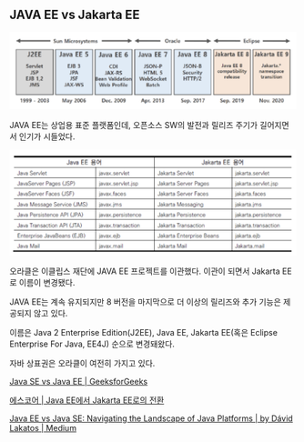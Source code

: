 ## JAVA EE vs Jakarta EE

![alt text](STUDY_JAVA/JAVA의_다양한_이름/image.png)

JAVA EE는 상업용 표준 플랫폼인데, 오픈소스 SW의 발전과 릴리즈 주기가 길어지면서 인기가 시들었다.

![alt text](STUDY_JAVA/JAVA의_다양한_이름/image-1.png)

오라클은 이클립스 재단에 JAVA EE 프로젝트를 이관했다. 이관이 되면서 Jakarta EE로 이름이 변경됐다.

JAVA EE는 계속 유지되지만 8 버전을 마지막으로 더 이상의 릴리즈와 추가 기능은 제공되지 않고 있다.

이름은 Java 2 Enterprise Edition(J2EE), Java EE, Jakarta EE(혹은 Eclipse Enterprise For Java, EE4J) 순으로 변경돼왔다.

자바 상표권은 오라클이 여전히 가지고 있다.

[Java SE vs Java EE | GeeksforGeeks](https://www.geeksforgeeks.org/java-se-vs-java-ee/)

[에스코어 | Java EE에서 Jakarta EE로의 전환](https://s-core.co.kr/insight/view/java-ee%EC%97%90%EC%84%9C-jakarta-ee%EB%A1%9C%EC%9D%98-%EC%A0%84%ED%99%98/)

[Java EE vs Java SE: Navigating the Landscape of Java Platforms | by Dávid Lakatos | Medium](https://medium.com/@lktsdvd/java-ee-vs-java-se-navigating-the-landscape-of-java-platforms-b6f8372362ba)
